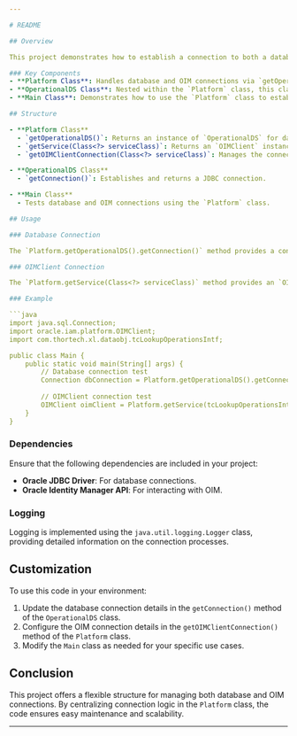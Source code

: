 ```yaml
---

# README

## Overview

This project demonstrates how to establish a connection to both a database and Oracle Identity Manager (OIM) using a custom `Platform` class. The `Platform` class provides methods to handle these connections dynamically, ensuring that the required configurations are managed efficiently.

### Key Components
- **Platform Class**: Handles database and OIM connections via `getOperationalDS().getConnection()` and `getService(Class<?> serviceClass)`.
- **OperationalDS Class**: Nested within the `Platform` class, this class simulates a data source and provides a method to establish a JDBC connection.
- **Main Class**: Demonstrates how to use the `Platform` class to establish and test both database and OIM connections.

## Structure

- **Platform Class**
  - `getOperationalDS()`: Returns an instance of `OperationalDS` for database connections.
  - `getService(Class<?> serviceClass)`: Returns an `OIMClient` instance based on the service class provided (e.g., `tcLookupOperationsIntf.class`).
  - `getOIMClientConnection(Class<?> serviceClass)`: Manages the connection to OIM using the provided service class.

- **OperationalDS Class**
  - `getConnection()`: Establishes and returns a JDBC connection.

- **Main Class**
  - Tests database and OIM connections using the `Platform` class.

## Usage

### Database Connection

The `Platform.getOperationalDS().getConnection()` method provides a connection to the database. The connection details, such as URL, username, and password, are defined in the `Platform` class. Modify these values as needed.

### OIMClient Connection

The `Platform.getService(Class<?> serviceClass)` method provides an `OIMClient` connection. Pass the required service class as a parameter, such as `tcLookupOperationsIntf.class`, to establish a connection to OIM.

### Example

```java
import java.sql.Connection;
import oracle.iam.platform.OIMClient;
import com.thortech.xl.dataobj.tcLookupOperationsIntf;

public class Main {
    public static void main(String[] args) {
        // Database connection test
        Connection dbConnection = Platform.getOperationalDS().getConnection();
        
        // OIMClient connection test
        OIMClient oimClient = Platform.getService(tcLookupOperationsIntf.class);
    }
}
```

### Dependencies

Ensure that the following dependencies are included in your project:

- **Oracle JDBC Driver**: For database connections.
- **Oracle Identity Manager API**: For interacting with OIM.

### Logging

Logging is implemented using the `java.util.logging.Logger` class, providing detailed information on the connection processes.

## Customization

To use this code in your environment:
1. Update the database connection details in the `getConnection()` method of the `OperationalDS` class.
2. Configure the OIM connection details in the `getOIMClientConnection()` method of the `Platform` class.
3. Modify the `Main` class as needed for your specific use cases.

## Conclusion

This project offers a flexible structure for managing both database and OIM connections. By centralizing connection logic in the `Platform` class, the code ensures easy maintenance and scalability.

---
```

